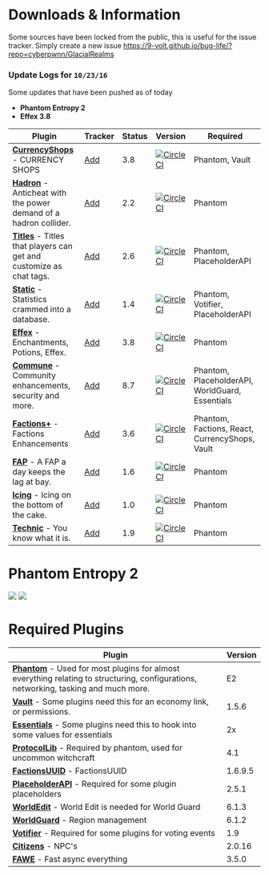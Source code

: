 # Downloads & Information
Some sources have been locked from the public, this is useful for the issue tracker. Simply create a new issue https://9-volt.github.io/bug-life/?repo=cyberpwnn/GlacialRealms

### Update Logs for ```10/23/16```
Some updates that have been pushed as of today
* **Phantom Entropy 2**
* **Effex 3.8**

Plugin | Tracker | Status | Version | Required
------------- | ------------- | ------------- | ------------- | -------------
[**CurrencyShops**](https://github.com/cyberpwnn/CurrencyShops/releases) - CURRENCY SHOPS | [Add](https://github.com/cyberpwnn/GlacialRealms/issues/new) | 3.8 | [![CircleCI](https://circleci.com/gh/cyberpwnn/CurrencyShops.svg?style=svg&circle-token=ccb4ed96514a9bde1c28a3f5123a926ad984e46f)](https://circleci.com/gh/cyberpwnn/CurrencyShops) | Phantom, Vault 
[**Hadron**](https://github.com/cyberpwnn/Hadron/releases) - Anticheat with the power demand of a hadron collider. | [Add](https://github.com/cyberpwnn/GlacialRealms/issues/new) | 2.2 | [![CircleCI](https://circleci.com/gh/cyberpwnn/Hadron.svg?style=svg&circle-token=7786e3f19f07823eb3591b3900cf480e5908048e)](https://circleci.com/gh/cyberpwnn/Hadron) | Phantom 
[**Titles**](https://github.com/cyberpwnn/Titles/releases) - Titles that players can get and customize as chat tags. | [Add](https://github.com/cyberpwnn/GlacialRealms/issues/new) | 2.6 | [![CircleCI](https://circleci.com/gh/cyberpwnn/Titles.svg?style=svg&circle-token=093b3644a6a89439ab92ee020664d287e432abaf)](https://circleci.com/gh/cyberpwnn/Titles) | Phantom, PlaceholderAPI
[**Static**](https://github.com/cyberpwnn/Static/releases) - Statistics crammed into a database. | [Add](https://github.com/cyberpwnn/GlacialRealms/issues/new) | 1.4 | [![CircleCI](https://circleci.com/gh/cyberpwnn/Titles.svg?style=svg&circle-token=093b3644a6a89439ab92ee020664d287e432abaf)](https://circleci.com/gh/cyberpwnn/Titles) | Phantom, Votifier, PlaceholderAPI
[**Effex**](https://github.com/cyberpwnn/Effex/releases) - Enchantments, Potions, Effex. | [Add](https://github.com/cyberpwnn/GlacialRealms/issues/new) | 3.8 | [![CircleCI](https://circleci.com/gh/cyberpwnn/Effex.svg?style=svg&circle-token=7c90c161571fa5d7a402a2ac64dccd30d330d887)](https://circleci.com/gh/cyberpwnn/Effex) | Phantom
[**Commune**](https://github.com/cyberpwnn/Commune/releases) - Community enhancements, security and more. | [Add](https://github.com/cyberpwnn/GlacialRealms/issues/new) | 8.7 | [![CircleCI](https://circleci.com/gh/cyberpwnn/Commune.svg?style=svg&circle-token=6536db9c18a122eb922d8e798771fcb1f2be688f)](https://circleci.com/gh/cyberpwnn/Commune) | Phantom, PlaceholderAPI, WorldGuard, Essentials
[**Factions+**](https://github.com/cyberpwnn/FactionsPlus/releases) - Factions Enhancements | [Add](https://github.com/cyberpwnn/GlacialRealms/issues/new) | 3.6 | [![CircleCI](https://circleci.com/gh/cyberpwnn/FactionsPlus.svg?style=svg&circle-token=6d44bfe5db54516e2397dcf42e7c179c6736e0f0)](https://circleci.com/gh/cyberpwnn/FactionsPlus) | Phantom, Factions, React, CurrencyShops, Vault
[**FAP**](https://github.com/cyberpwnn/FAP/releases) - A FAP a day keeps the lag at bay. | [Add](https://github.com/cyberpwnn/GlacialRealms/issues/new) | 1.6 | [![CircleCI](https://circleci.com/gh/cyberpwnn/FAP.svg?style=svg&circle-token=7b7baf7ec533ab8e1d1fc27f9b4dd63595d866d2)](https://circleci.com/gh/cyberpwnn/FAP) | Phantom
[**Icing**](https://github.com/cyberpwnn/Icing/releases) - Icing on the bottom of the cake. | [Add](https://github.com/cyberpwnn/GlacialRealms/issues/new) | 1.0 | [![CircleCI](https://circleci.com/gh/cyberpwnn/Icing.svg?style=svg&circle-token=55caa2d95a6a7d2d03fd9776f37fe733f9fdace0)](https://circleci.com/gh/cyberpwnn/Icing) | Phantom
[**Technic**](https://github.com/cyberpwnn/Technic/releases) - You know what it is. | [Add](https://github.com/cyberpwnn/GlacialRealms/issues/new) | 1.9 | [![CircleCI](https://circleci.com/gh/cyberpwnn/Technic.svg?style=svg&circle-token=a292a4b36065174bed4fdc751d97ffdc05292507)](https://circleci.com/gh/cyberpwnn/Technic) | Phantom

# Phantom Entropy 2
[![](https://raw.githubusercontent.com/PhantomAPI/Phantom/master/button.png)](https://github.com/cyberpwnn/Phantom/releases)
[![](https://github.com/cyberpwnn/Phantom/raw/master/phantom-micro.png)](https://github.com/cyberpwnn/Phantom/releases)

# Required Plugins
Plugin | Version
------------- | -------------
[**Phantom**](https://github.com/cyberpwnn/Phantom/releases) - Used for most plugins for almost everything relating to structuring, configurations, networking, tasking and much more. | E2
[**Vault**](https://dev.bukkit.org/media/files/894/359/Vault.jar) - Some plugins need this for an economy link, or permissions. | 1.5.6
[**Essentials**](https://hub.spigotmc.org/jenkins/job/Spigot-Essentials/) - Some plugins need this to hook into some values for essentials | 2x
[**ProtocolLib**](https://www.spigotmc.org/resources/protocollib.1997/) - Required by phantom, used for uncommon witchcraft | 4.1
[**FactionsUUID**](https://www.spigotmc.org/resources/factionsuuid.1035/) - FactionsUUID | 1.6.9.5
[**PlaceholderAPI**](https://www.spigotmc.org/resources/placeholderapi.6245/) - Required for some plugin placeholders | 2.5.1
[**WorldEdit**](https://dev.bukkit.org/bukkit-plugins/worldedit/files/64-world-edit-6-1-3-up-to-mc-1-10/) - World Edit is needed for World Guard | 6.1.3
[**WorldGuard**](https://dev.bukkit.org/bukkit-plugins/worldguard/files/47-world-guard-6-1-2-for-versions-up-to-mc-1-10/) - Region management | 6.1.2
[**Votifier**](https://dev.bukkit.org/bukkit-plugins/votifier/files/9-votifier-1-9/) - Required for some plugins for voting events | 1.9
[**Citizens**](https://dev.bukkit.org/bukkit-plugins/citizens/files/52-2-0-16-beta-1-for-mc-1-8-8/) - NPC's | 2.0.16
[**FAWE**](https://github.com/boy0001/FastAsyncWorldedit/releases) - Fast async everything | 3.5.0
